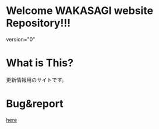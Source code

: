 # Welcome WAKASAGI website Repository!!!
version="0"
# What is This?
更新情報用のサイトです。
# Bug&report 
[here](https://submarin.online/@samesameshark)
